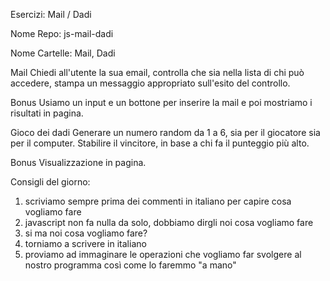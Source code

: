 Esercizi: Mail / Dadi

Nome Repo: js-mail-dadi

Nome Cartelle: Mail, Dadi

Mail
Chiedi all'utente la sua email,
controlla che sia nella lista di chi può accedere,
stampa un messaggio appropriato sull'esito del controllo.

Bonus
Usiamo un input e un bottone per inserire la mail e poi mostriamo i risultati in pagina.

Gioco dei dadi
Generare un numero random da 1 a 6, sia per il giocatore sia per il computer.
Stabilire il vincitore, in base a chi fa il punteggio più alto.

Bonus
Visualizzazione in pagina.

Consigli del giorno:
1. scriviamo sempre prima dei commenti in italiano per capire cosa vogliamo fare
2. javascript non fa nulla da solo, dobbiamo dirgli noi cosa vogliamo fare
3. si ma noi cosa vogliamo fare?
4. torniamo a scrivere in italiano
5. proviamo ad immaginare le operazioni che vogliamo far svolgere al nostro programma così come lo faremmo "a mano"
